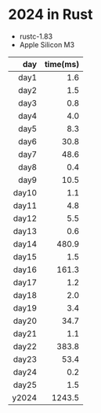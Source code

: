 # 2024 in Rust

- rustc-1.83
- Apple Silicon M3

|   day | time(ms)|
|------:|--------:|
| day1  |     1.6 |
| day2  |     1.5 |
| day3  |     0.8 |
| day4  |     4.0 |
| day5  |     8.3 |
| day6  |    30.8 |
| day7  |    48.6 |
| day8  |     0.4 |
| day9  |    10.5 |
| day10 |     1.1 |
| day11 |     4.8 |
| day12 |     5.5 |
| day13 |     0.6 |
| day14 |   480.9 |
| day15 |     1.5 |
| day16 |   161.3 |
| day17 |     1.2 |
| day18 |     2.0 |
| day19 |     3.4 |
| day20 |    34.7 |
| day21 |     1.1 |
| day22 |   383.8 |
| day23 |    53.4 |
| day24 |     0.2 |
| day25 |     1.5 |
| y2024 |  1243.5 |
